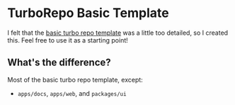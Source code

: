 # TurboRepo Basic Template

I felt that the [basic turbo repo template](https://turbo.build/repo/templates/basic) was a little too detailed, so I created this. Feel free to use it as a starting point!

## What's the difference?

Most of the basic turbo repo template, except:
- `apps/docs`, `apps/web`, and `packages/ui`

